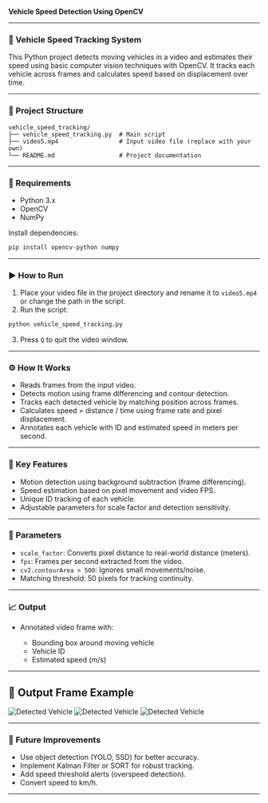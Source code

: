 **Vehicle Speed Detection Using OpenCV**

---

### 🚗 Vehicle Speed Tracking System

This Python project detects moving vehicles in a video and estimates their speed using basic computer vision techniques with OpenCV. It tracks each vehicle across frames and calculates speed based on displacement over time.

---

### 📂 Project Structure

```
vehicle_speed_tracking/
├── vehicle_speed_tracking.py  # Main script
├── video5.mp4                 # Input video file (replace with your own)
└── README.md                  # Project documentation
```

---

### 🔧 Requirements

* Python 3.x
* OpenCV
* NumPy

Install dependencies:

```bash
pip install opencv-python numpy
```

---

### ▶️ How to Run

1. Place your video file in the project directory and rename it to `video5.mp4` or change the path in the script.
2. Run the script:

```bash
python vehicle_speed_tracking.py
```

3. Press `Q` to quit the video window.

---

### ⚙️ How It Works

* Reads frames from the input video.
* Detects motion using frame differencing and contour detection.
* Tracks each detected vehicle by matching position across frames.
* Calculates speed = distance / time using frame rate and pixel displacement.
* Annotates each vehicle with ID and estimated speed in meters per second.

---

### 🧠 Key Features

* Motion detection using background subtraction (frame differencing).
* Speed estimation based on pixel movement and video FPS.
* Unique ID tracking of each vehicle.
* Adjustable parameters for scale factor and detection sensitivity.

---

### 📌 Parameters

* `scale_factor`: Converts pixel distance to real-world distance (meters).
* `fps`: Frames per second extracted from the video.
* `cv2.contourArea > 500`: Ignores small movements/noise.
* Matching threshold: 50 pixels for tracking continuity.

---

### 📈 Output

* Annotated video frame with:

  * Bounding box around moving vehicle
  * Vehicle ID
  * Estimated speed (m/s)

---
## 📸 Output Frame Example

![Detected Vehicle](s1.png)
![Detected Vehicle](s2.png)
![Detected Vehicle](s3.png)

---

### 🚀 Future Improvements

* Use object detection (YOLO, SSD) for better accuracy.
* Implement Kalman Filter or SORT for robust tracking.
* Add speed threshold alerts (overspeed detection).
* Convert speed to km/h.

---


